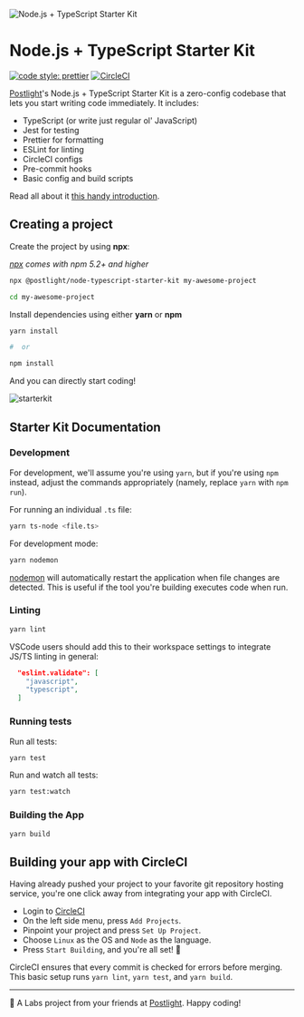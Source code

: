 ![Node.js + TypeScript Starter Kit](https://13c27d41k2ud2vkddp226w55-wpengine.netdna-ssl.com/wp-content/uploads/2019/05/node-js-2.png)

# Node.js + TypeScript Starter Kit

[![code style: prettier](https://img.shields.io/badge/code_style-prettier-ff69b4.svg?style=flat-square)](https://github.com/prettier/prettier)
[![CircleCI](https://circleci.com/gh/postlight/nodejs-typescript-kit.svg?style=svg)](https://circleci.com/gh/postlight/nodejs-typescript-kit)

[Postlight](https://postlight.com)'s Node.js + TypeScript Starter Kit is a zero-config codebase that lets you start writing code immediately. It includes:

* TypeScript (or write just regular ol' JavaScript)
* Jest for testing
* Prettier for formatting
* ESLint for linting
* CircleCI configs
* Pre-commit hooks
* Basic config and build scripts

Read all about it [this handy introduction](https://postlight.com/trackchanges/introducing-postlights-node-js-typescript-starter-kit).

## Creating a project

Create the project by using **npx**:

_[npx](https://medium.com/@maybekatz/introducing-npx-an-npm-package-runner-55f7d4bd282b) comes with npm 5.2+ and higher_

```bash
npx @postlight/node-typescript-starter-kit my-awesome-project

cd my-awesome-project
```

Install dependencies using either **yarn** or **npm**

```bash
yarn install

#  or

npm install
```

And you can directly start coding!

![starterkit](https://user-images.githubusercontent.com/32297675/53011741-c68e9200-3449-11e9-8746-01bcc0fff247.gif)

## Starter Kit Documentation

### Development

For development, we'll assume you're using `yarn`, but if you're using `npm` instead, adjust the commands appropriately (namely, replace `yarn` with `npm run`).

For running an individual `.ts` file:

```bash
yarn ts-node <file.ts>
```

For development mode:

```bash
yarn nodemon
```

[nodemon](https://www.npmjs.com/package/nodemon) will automatically restart the application when file changes are detected. This is useful if the tool you're building executes code when run.

### Linting

```bash
yarn lint
```

VSCode users should add this to their workspace settings to integrate JS/TS linting in general:

```json
  "eslint.validate": [
    "javascript",
    "typescript",
  ]
```

### Running tests

Run all tests:

```bash
yarn test
```

Run and watch all tests:

```bash
yarn test:watch
```

### Building the App

```bash
yarn build
```

## Building your app with CircleCI

Having already pushed your project to your favorite git repository hosting service, you're one click away from integrating your app with CircleCI.

- Login to [CircleCI](https://circleci.com/)
- On the left side menu, press `Add Projects`.
- Pinpoint your project and press `Set Up Project`.
- Choose `Linux` as the OS and `Node` as the language.
- Press `Start Building`, and you're all set! :tada:

CircleCI ensures that every commit is checked for errors before merging.
This basic setup runs `yarn lint`, `yarn test`, and `yarn build`.


---

🔬 A Labs project from your friends at [Postlight](https://postlight.com). Happy coding!
